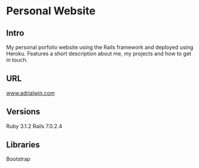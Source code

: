 # Personal Website

## Intro
My personal porfolio website using the Rails framework and deployed using Heroku. Features a short description about me, my projects and how to get in touch.

## URL
www.adrialwin.com

## Versions
Ruby 3.1.2
Rails 7.0.2.4

## Libraries
Bootstrap
